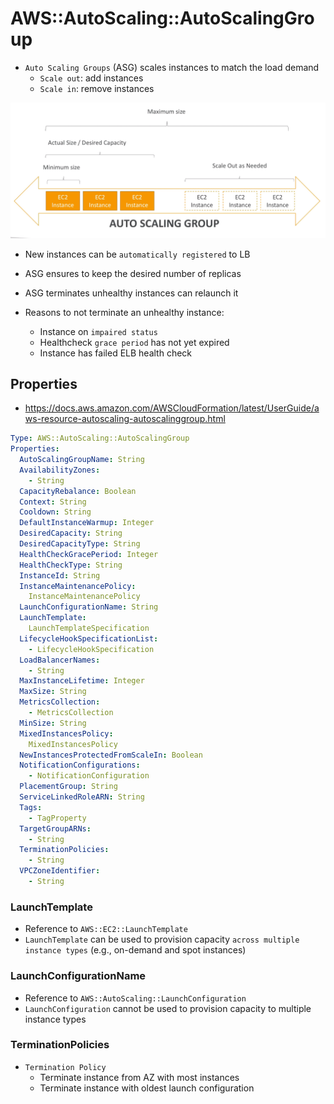 # AWS::AutoScaling::AutoScalingGroup

- `Auto Scaling Groups` (ASG) scales instances to match the load demand
  - `Scale out`: add instances
  - `Scale in`: remove instances

![Auto Scaling](.images/auto-scaling.png)

- New instances can be `automatically registered` to LB
- ASG ensures to keep the desired number of replicas
- ASG terminates unhealthy instances can relaunch it

- Reasons to not terminate an unhealthy instance:
  - Instance on `impaired status`
  - Healthcheck `grace period` has not yet expired
  - Instance has failed ELB health check

## Properties

- <https://docs.aws.amazon.com/AWSCloudFormation/latest/UserGuide/aws-resource-autoscaling-autoscalinggroup.html>

```yaml
Type: AWS::AutoScaling::AutoScalingGroup
Properties:
  AutoScalingGroupName: String
  AvailabilityZones:
    - String
  CapacityRebalance: Boolean
  Context: String
  Cooldown: String
  DefaultInstanceWarmup: Integer
  DesiredCapacity: String
  DesiredCapacityType: String
  HealthCheckGracePeriod: Integer
  HealthCheckType: String
  InstanceId: String
  InstanceMaintenancePolicy:
    InstanceMaintenancePolicy
  LaunchConfigurationName: String
  LaunchTemplate:
    LaunchTemplateSpecification
  LifecycleHookSpecificationList:
    - LifecycleHookSpecification
  LoadBalancerNames:
    - String
  MaxInstanceLifetime: Integer
  MaxSize: String
  MetricsCollection:
    - MetricsCollection
  MinSize: String
  MixedInstancesPolicy:
    MixedInstancesPolicy
  NewInstancesProtectedFromScaleIn: Boolean
  NotificationConfigurations:
    - NotificationConfiguration
  PlacementGroup: String
  ServiceLinkedRoleARN: String
  Tags:
    - TagProperty
  TargetGroupARNs:
    - String
  TerminationPolicies:
    - String
  VPCZoneIdentifier:
    - String
```

### LaunchTemplate

- Reference to `AWS::EC2::LaunchTemplate`
- `LaunchTemplate` can be used to provision capacity `across multiple instance types` (e.g., on-demand and spot instances)

### LaunchConfigurationName

- Reference to `AWS::AutoScaling::LaunchConfiguration`
- `LaunchConfiguration` cannot be used to provision capacity to multiple instance types

### TerminationPolicies

- `Termination Policy`
  - Terminate instance from AZ with most instances
  - Terminate instance with oldest launch configuration
